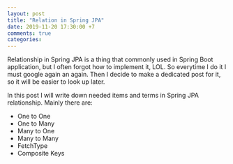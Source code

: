 ```yaml
---
layout: post
title: "Relation in Spring JPA"
date: 2019-11-20 17:30:00 +7
comments: true
categories:
---
```


Relationship in Spring JPA is a thing that commonly used in Spring Boot application, but I often forgot how to implement it, LOL. So everytime I do it I must google again an again. Then I decide to make a dedicated post for it, so it will be easier to look up later.

In this post I will write down needed items and terms in Spring JPA relationship. Mainly there are: 

- One to One
- One to Many
- Many to One
- Many to Many
- FetchType
- Composite Keys